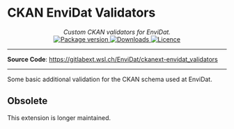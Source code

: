 # CKAN EnviDat Validators

<div align="center">
  <em>Custom CKAN validators for EnviDat.</em>
</div>
<div align="center">
  <a href="https://pypi.org/project/ckanext-envidat_validators" target="_blank">
      <img src="https://img.shields.io/pypi/v/ckanext-envidat_validators?color=%2334D058&label=pypi%20package" alt="Package version">
  </a>
  <a href="https://pypistats.org/packages/ckanext-envidat_validators" target="_blank">
      <img src="https://img.shields.io/pypi/dm/ckanext-envidat_validators.svg" alt="Downloads">
  </a>
  <a href="https://gitlabext.wsl.ch/EnviDat/ckanext-envidat_validators/-/raw/main/LICENSE" target="_blank">
      <img src="https://img.shields.io/github/license/EnviDat/ckanext-envidat_validators.svg" alt="Licence">
  </a>
</div>

---

**Source Code**: <a href="https://gitlabext.wsl.ch/EnviDat/ckanext-envidat_validators" target="_blank">https://gitlabext.wsl.ch/EnviDat/ckanext-envidat_validators</a>

---

Some basic additional validation for the CKAN schema used at EnviDat.


## Obsolete

This extension is longer maintained. 